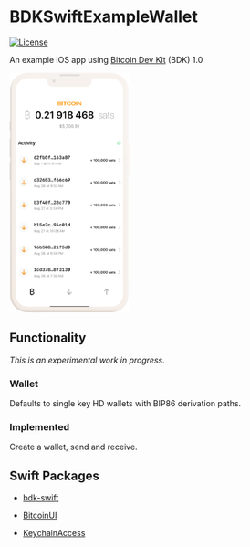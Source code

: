 # BDKSwiftExampleWallet

[![License](https://img.shields.io/badge/license-MIT%2FApache--2.0-blue.svg)](https://github.com/reez/BDKSwiftExampleWallet/blob/main/LICENSE)

An example iOS app using [Bitcoin Dev Kit](https://github.com/bitcoindevkit) (BDK) 1.0

<img src="Docs/bitcoin-screen.png" alt="Screenshot" width="210.5" height="420">

## Functionality

*This is an experimental work in progress.*

### Wallet

Defaults to single key HD wallets with BIP86 derivation paths. 

### Implemented

Create a wallet, send and receive.

## Swift Packages

- [bdk-swift](https://github.com/bitcoindevkit/bdk-swift)

- [BitcoinUI](https://github.com/reez/BitcoinUI)

- [KeychainAccess](https://github.com/kishikawakatsumi/KeychainAccess)
